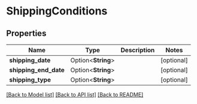 # ShippingConditions

## Properties

Name | Type | Description | Notes
------------ | ------------- | ------------- | -------------
**shipping_date** | Option<**String**> |  | [optional]
**shipping_end_date** | Option<**String**> |  | [optional]
**shipping_type** | Option<**String**> |  | [optional]

[[Back to Model list]](../README.md#documentation-for-models) [[Back to API list]](../README.md#documentation-for-api-endpoints) [[Back to README]](../README.md)


